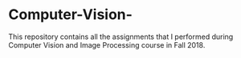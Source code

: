 # Computer-Vision-
This repository contains all the assignments that I performed during Computer Vision and Image Processing course in Fall 2018.
